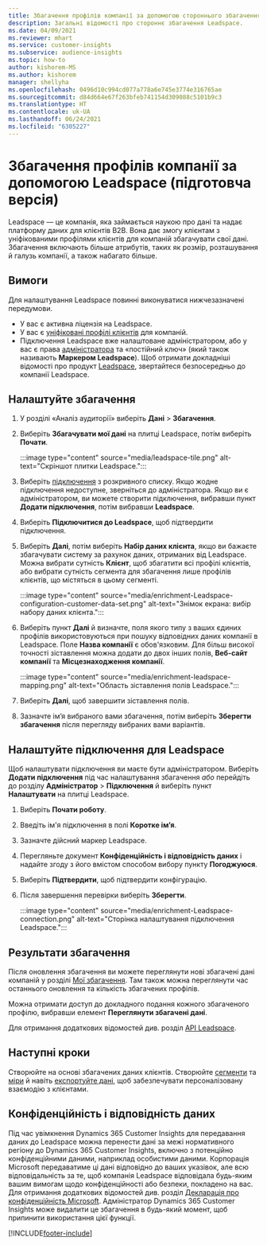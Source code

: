 ```yaml
---
title: Збагачення профілів компанії за допомогою стороннього збагачення Leadspace
description: Загальні відомості про стороннє збагачення Leadspace.
ms.date: 04/09/2021
ms.reviewer: mhart
ms.service: customer-insights
ms.subservice: audience-insights
ms.topic: how-to
author: kishorem-MS
ms.author: kishorem
manager: shellyha
ms.openlocfilehash: 0496d10c994cd077a778a6e745e3774e316765ae
ms.sourcegitcommit: d84d664e67f263bfeb741154d309088c5101b9c3
ms.translationtype: HT
ms.contentlocale: uk-UA
ms.lasthandoff: 06/24/2021
ms.locfileid: "6305227"
---
```

# <a name="enrichment-of-company-profiles-with-leadspace-preview"></a>Збагачення профілів компанії за допомогою Leadspace (підготовча версія)

Leadspace — це компанія, яка займається наукою про дані та надає платформу даних для клієнтів B2B. Вона дає змогу клієнтам з уніфікованими профілями клієнтів для компаній збагачувати свої дані. Збагачення включають більше атрибутів, таких як розмір, розташування й галузь компанії, а також набагато більше.

## <a name="prerequisites"></a>Вимоги

Для налаштування Leadspace повинні виконуватися нижчезазначені передумови.

- У вас є активна ліцензія на Leadspace.
- У вас є [уніфіковані профілі клієнтів](customer-profiles.md) для компаній.
- Підключення Leadspace вже налаштоване адміністратором, або у вас є права [адміністратора](permissions.md#administrator) та «постійний ключ» (який також називають **Маркером Leadspace**). Щоб отримати докладніші відомості про продукт [Leadspace](https://www.leadspace.com/products/leadspace-on-demand/), звертайтеся безпосередньо до компанії Leadspace.

## <a name="configure-the-enrichment"></a>Налаштуйте збагачення

1. У розділі «Аналіз аудиторії» виберіть **Дані** > **Збагачення**.

1. Виберіть **Збагачувати мої дані** на плитці Leadspace, потім виберіть **Почати**.

   :::image type="content" source="media/leadspace-tile.png" alt-text="Скріншот плитки Leadspace.":::

1. Виберіть [підключення](connections.md) з розкривного списку. Якщо жодне підключення недоступне, зверніться до адміністратора. Якщо ви є адміністратором, ви можете створити підключення, вибравши пункт **Додати підключення**, потім вибравши **Leadspace**. 

1. Виберіть **Підключитися до Leadspace**, щоб підтвердити підключення.

1. Виберіть **Далі**, потім виберіть **Набір даних клієнта**, якщо ви бажаєте збагачувати систему за рахунок даних, отриманих від Leadspace. Можна вибрати сутність **Клієнт**, щоб збагатити всі профілі клієнтів, або вибрати сутність сегмента для збагачення лише профілів клієнтів, що містяться в цьому сегменті.

    :::image type="content" source="media/enrichment-Leadspace-configuration-customer-data-set.png" alt-text="Знімок екрана: вибір набору даних клієнта.":::

1. Виберіть пункт **Далі** й визначте, поля якого типу з ваших єдиних профілів використовуються при пошуку відповідних даних компанії в Leadspace. Поле **Назва компанії** є обов'язковим. Для більш високої точності зіставлення можна додати до двох інших полів, **Веб-сайт компанії** та **Місцезнаходження компанії**.

   :::image type="content" source="media/enrichment-leadspace-mapping.png" alt-text="Область зіставлення полів Leadspace.":::

1. Виберіть **Далі**, щоб завершити зіставлення полів.

1. Зазначте ім’я вибраного вами збагачення, потім виберіть **Зберегти збагачення** після перегляду вибраних вами варіантів.


## <a name="configure-the-connection-for-leadspace"></a>Налаштуйте підключення для Leadspace 

Щоб налаштувати підключення ви маєте бути адміністратором. Виберіть **Додати підключення** під час налаштування збагачення *або* перейдіть до розділу **Адміністратор** > **Підключення** й виберіть пункт **Налаштувати** на плитці Leadspace.

1. Виберіть **Почати роботу**. 

1. Введіть ім'я підключення в полі **Коротке ім’я**.

1. Зазначте дійсний маркер Leadspace.

1. Перегляньте документ **Конфіденційність і відповідність даних** і надайте згоду з його вмістом способом вибору пункту **Погоджуюся**.

1. Виберіть **Підтвердити**, щоб підтвердити конфігурацію.

1. Після завершення перевірки виберіть **Зберегти**.
   
   :::image type="content" source="media/enrichment-Leadspace-connection.png" alt-text="Сторінка налаштування підключення Leadspace.":::

## <a name="enrichment-results"></a>Результати збагачення

Після оновлення збагачення ви можете переглянути нові збагачені дані компаній у розділі [Мої збагачення](enrichment-hub.md). Там також можна переглянути час останнього оновлення та кількість збагачених профілів.

Можна отримати доступ до докладного подання кожного збагаченого профілю, вибравши елемент **Переглянути збагачені дані**.

Для отримання додаткових відомостей див. розділ [API Leadspace](https://support.leadspace.com/hc/en-us/sections/201997649-API).

## <a name="next-steps"></a>Наступні кроки

Створюйте на основі збагачених даних клієнтів. Створюйте [сегменти](segments.md) та [міри](measures.md) й навіть [експортуйте дані](export-destinations.md), щоб забезпечувати персоналізовану взаємодію з клієнтами.

## <a name="data-privacy-and-compliance"></a>Конфіденційність і відповідність даних

Під час увімкнення Dynamics 365 Customer Insights для передавання даних до Leadspace можна перенести дані за межі нормативного регіону до Dynamics 365 Customer Insights, включно з потенційно конфіденційними даними, наприклад особистими даними. Корпорація Microsoft передаватиме ці дані відповідно до ваших указівок, але всю відповідальність за те, щоб компанія Leadspace відповідала будь-яким вашим вимогам щодо конфіденційності або безпеки, покладено на вас. Для отримання додаткових відомостей див. розділ [Декларація про конфіденційність Microsoft](https://go.microsoft.com/fwlink/?linkid=396732).
Адміністратор Dynamics 365 Customer Insights може видалити це збагачення в будь-який момент, щоб припинити використання цієї функції.


[!INCLUDE[footer-include](../includes/footer-banner.md)]

